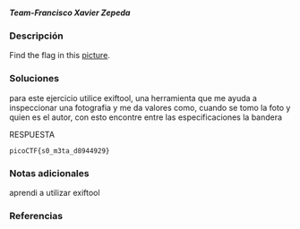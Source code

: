 ##### Team-Francisco Xavier Zepeda
### Descripción 
Find the flag in this [picture](https://jupiter.challenges.picoctf.org/static/89b371a46702a31aa9931a2a2b12f8bf/pico_img.png).

### Soluciones

para este ejercicio utilice exiftool, una herramienta que me ayuda a inspeccionar una fotografia y me da valores como, cuando se tomo la foto y quien es el autor, con esto encontre entre las especificaciones la bandera

RESPUESTA

```
picoCTF{s0_m3ta_d8944929}
```


### Notas adicionales 
aprendi a utilizar exiftool

### Referencias 
